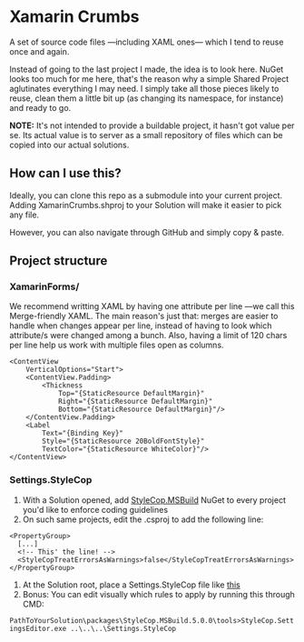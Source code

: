 # Xamarin Crumbs

A set of source code files —including XAML ones— which I tend to reuse once and again.

Instead of going to the last project I made, the idea is to look here. NuGet looks too much for me here, that's the reason why a simple Shared Project aglutinates everything I may need. I simply take all those pieces likely to reuse, clean them a little bit up (as changing its namespace, for instance) and ready to go.

**NOTE:** It's not intended to provide a buildable project, it hasn't got value per se. Its actual value is to server as a small repository of files which can be copied into our actual solutions.

## How can I use this?

Ideally, you can clone this repo as a submodule into your current project. Adding XamarinCrumbs.shproj to your Solution will make it easier to pick any file.

However, you can also navigate through GitHub and simply copy & paste.

## Project structure

### XamarinForms/

We recommend writting XAML by having one attribute per line —we call this Merge-friendly XAML. The main reason's just 
that: merges are easier to handle when changes appear per line, instead of having to look which attribute/s were changed 
among a bunch. Also, having a limit of 120 chars per line help us work with multiple files open as columns.

    <ContentView
        VerticalOptions="Start">
        <ContentView.Padding>
            <Thickness
                Top="{StaticResource DefaultMargin}"
                Right="{StaticResource DefaultMargin}"
                Bottom="{StaticResource DefaultMargin}"/>
        </ContentView.Padding>
        <Label
            Text="{Binding Key}"
            Style="{StaticResource 20BoldFontStyle}"
            TextColor="{StaticResource WhiteColor}"/>
    </ContentView>

### Settings.StyleCop

1. With a Solution opened, add [StyleCop.MSBuild](https://www.nuget.org/packages/StyleCop.MSBuild/) NuGet to every project you'd like to enforce coding guidelines
2. On such same projects, edit the .csproj to add the following line:

```
<PropertyGroup>
  [...]
  <!-- This' the line! -->
  <StyleCopTreatErrorsAsWarnings>false</StyleCopTreatErrorsAsWarnings>
</PropertyGroup>
```

1. At the Solution root, place a Settings.StyleCop file like [this](https://marcoscobena.com/items/documents/Settings.StyleCop)
2. Bonus: You can edit visually which rules to apply by running this through CMD:

`PathToYourSolution\packages\StyleCop.MSBuild.5.0.0\tools>StyleCop.SettingsEditor.exe ..\..\..\Settings.StyleCop`